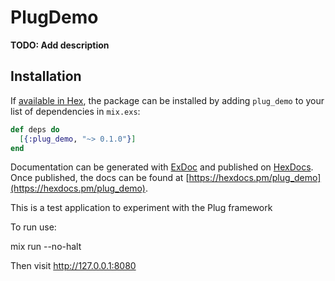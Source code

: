 # PlugDemo

**TODO: Add description**

## Installation

If [available in Hex](https://hex.pm/docs/publish), the package can be installed
by adding `plug_demo` to your list of dependencies in `mix.exs`:

```elixir
def deps do
  [{:plug_demo, "~> 0.1.0"}]
end
```

Documentation can be generated with [ExDoc](https://github.com/elixir-lang/ex_doc)
and published on [HexDocs](https://hexdocs.pm). Once published, the docs can
be found at [https://hexdocs.pm/plug_demo](https://hexdocs.pm/plug_demo).


This is a test application to experiment with the Plug framework

To run use:

mix run --no-halt

Then visit http://127.0.0.1:8080



